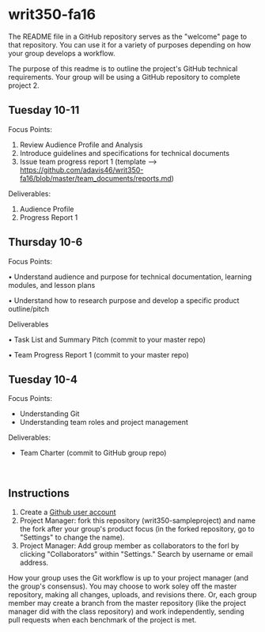 # writ350-fa16
The README file in a GitHub repository serves as the "welcome" page to that repository. You can use it for a variety of purposes depending on how your group develops a workflow. 

The purpose of this readme is to outline the project's GitHub technical requirements. Your group will be using a GitHub repository to complete project 2. 

## Tuesday 10-11

Focus Points: 
1. Review Audience Profile and Analysis
2. Introduce guidelines and specifications for technical documents
3. Issue team progress report 1 (template --> https://github.com/adavis46/writ350-fa16/blob/master/team_documents/reports.md) 

Deliverables:
1. Audience Profile 
2. Progress Report 1

<h2>Thursday 10-6</h2>

Focus Points:

•	Understand audience and purpose for technical documentation, learning modules, and lesson plans

•	Understand how to research purpose and develop a specific product outline/pitch


Deliverables

•	Task List and Summary Pitch (commit to your master repo)

•	Team Progress Report 1 (commit to your master repo)


<h2>Tuesday 10-4</h2>
Focus Points:
<ul>
<li>Understanding Git</li>
<li>Understanding team roles and project management</li>
</ul>
Deliverables:
<ul>
<li>Team Charter (commit to GitHub group repo) </li>
</ul>

<br>



<h2>Instructions</h2>

<ol>
<li>Create a <a href="https://github.com/join?source=header-home">Github user account </a></li>
<li>Project Manager: fork this repository (writ350-sampleproject) and name the fork after your group's product focus (in the forked repository, go to "Settings" to change the name). </li>
<li>Project Manager: Add group member as collaborators to the forl by clicking "Collaborators" within "Settings." Search by username or email address. </li>
</ol>

How your group uses the Git workflow is up to your project manager (and the group's consensus). You may choose to work soley off the master repository, making all changes, uploads, and revisions there. Or, each group member may create a branch from the master repository (like the project manager did with the class repository) and work independently, sending pull requests when each benchmark of the project is met. 


